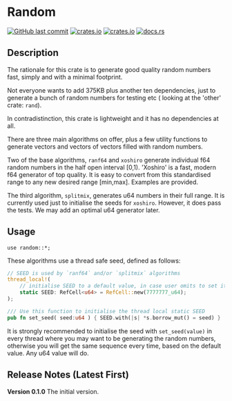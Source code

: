 # Random

[<img alt="GitHub last commit" src="https://img.shields.io/github/last-commit/liborty/random/HEAD?logo=github">](https://github.com/liborty/random)
[<img alt="crates.io" src="https://img.shields.io/crates/v/ran?logo=rust">](https://crates.io/crates/ran)
[<img alt="crates.io" src="https://img.shields.io/crates/d/ran?logo=rust">](https://crates.io/crates/ran)
[<img alt="docs.rs" src="https://img.shields.io/docsrs/ran?logo=rust">](https://docs.rs/ran)

## Description

The rationale for this crate is to generate good quality random numbers fast, simply and with a minimal footprint.

Not everyone wants to add 375KB plus another ten dependencies, just to generate a bunch of random numbers for testing etc ( looking at the 'other' crate: `rand`).

In contradistinction, this crate is lightweight and it has no dependencies at all.

There are three main algorithms on offer, plus a few utility functions to generate vectors and vectors of vectors filled with random numbers.

Two of the base algorithms, `ranf64` and `xoshiro` generate individual f64 random numbers in the half open interval [0,1). 'Xoshiro' is a fast, modern f64 generator of top quality. It is easy to convert from this standardised range to any new desired range [min,max]. Examples are provided.

The third algorithm, `splitmix`, generates u64 numbers in their full range. It is currently used just to initialise the seeds for `xoshiro`. However, it does pass the tests. We may add an optimal u64 generator later.

## Usage

`use random::*;`

These algorithms use a thread safe seed, defined as follows:
```rust
// SEED is used by `ranf64` and/or `splitmix` algorithms
thread_local!(
    // initialise SEED to a default value, in case user omits to set it
    static SEED: RefCell<u64> = RefCell::new(7777777_u64);
);

/// Use this function to initialise the thread local static SEED
pub fn set_seed( seed:u64 ) { SEED.with(|s| *s.borrow_mut() = seed) }
```
It is strongly recommended to initialise the seed with `set_seed(value)` in every thread where you may want to be generating the random numbers, otherwise you will get the same sequence every time, based on the default value. Any u64 value will do.

## Release Notes (Latest First)

**Version 0.1.0** The initial version.

